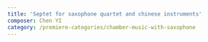 ```yaml
---
title: 'Septet for saxophone quartet and chinese instruments'
composer: Chen YI
category: /premiere-categories/chamber-music-with-saxophone
---
```

